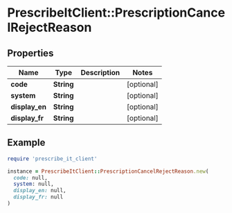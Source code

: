 # PrescribeItClient::PrescriptionCancelRejectReason

## Properties

| Name | Type | Description | Notes |
| ---- | ---- | ----------- | ----- |
| **code** | **String** |  | [optional] |
| **system** | **String** |  | [optional] |
| **display_en** | **String** |  | [optional] |
| **display_fr** | **String** |  | [optional] |

## Example

```ruby
require 'prescribe_it_client'

instance = PrescribeItClient::PrescriptionCancelRejectReason.new(
  code: null,
  system: null,
  display_en: null,
  display_fr: null
)
```

